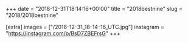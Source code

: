 +++
date = "2018-12-31T18:14:16+00:00"
title = "2018bestnine"
slug = "2018/2018bestnine"

[extra]
images = ["/2018-12-31_18-14-16_UTC.jpg"]
instagram = "https://instagram.com/p/BsD7ZBEFrsG"
+++
